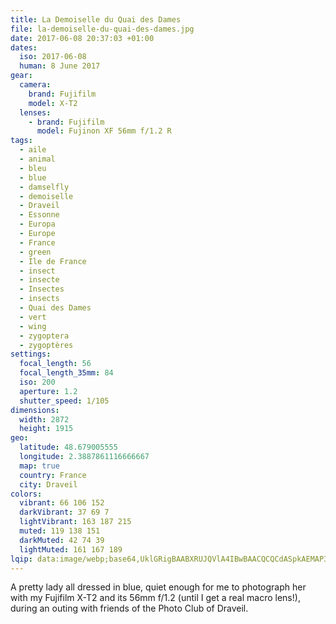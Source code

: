 ```yaml
---
title: La Demoiselle du Quai des Dames
file: la-demoiselle-du-quai-des-dames.jpg
date: 2017-06-08 20:37:03 +01:00
dates:
  iso: 2017-06-08
  human: 8 June 2017
gear:
  camera:
    brand: Fujifilm
    model: X-T2
  lenses:
    - brand: Fujifilm
      model: Fujinon XF 56mm f/1.2 R
tags:
  - aile
  - animal
  - bleu
  - blue
  - damselfly
  - demoiselle
  - Draveil
  - Essonne
  - Europa
  - Europe
  - France
  - green
  - Ile de France
  - insect
  - insecte
  - Insectes
  - insects
  - Quai des Dames
  - vert
  - wing
  - zygoptera
  - zygoptères
settings:
  focal_length: 56
  focal_length_35mm: 84
  iso: 200
  aperture: 1.2
  shutter_speed: 1/105
dimensions:
  width: 2872
  height: 1915
geo:
  latitude: 48.679005555
  longitude: 2.3887861116666667
  map: true
  country: France
  city: Draveil
colors:
  vibrant: 66 106 152
  darkVibrant: 37 69 7
  lightVibrant: 163 187 215
  muted: 119 138 151
  darkMuted: 42 74 39
  lightMuted: 161 167 189
lqip: data:image/webp;base64,UklGRigBAABXRUJQVlA4IBwBAACQCQCdASpkAEMAP3Gkx1q0v7qwr5S8A/AuCWMAzU3hQV+K6zKKdZ14dx0FROWJep9LVDaJwKj15EPl0yxQIpYVwtUSbeNhQUJMtPZBSirs3+ktftssAIXN2gI3bcDJY0olMkwVcJ1CAI9EICkdyOdHYZ5d/MOO6dzo0vgr+mGUSQzSarK/de/jCZQv63TwQDkHR8CVeTdR7K4RSpZiDj9w7SC+b2GykOrExkInEbT2lEP2ev+qoHmBEMCOC5OUI/FEhHtvrYqvLZsvNAbW/Gl9C6btoxalyLf+OH9FcJnPMk3a6Mj4tCIBafl8CcCKJQoN+TroGNm6pkfAAJV30XBWvW74VFwEQf4Jos5m6js+9j1ba/0Rf+QMUAAAAA==
---
```


A pretty lady all dressed in blue, quiet enough for me to photograph her with my Fujifilm X-T2 and its 56mm f/1.2 (until I get a real macro lens!), during an outing with friends of the Photo Club of Draveil.
